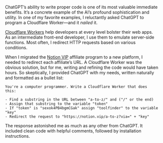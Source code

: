 
ChatGPT’s ability to write proper code is one of its most valuable immediate benefits. It’s a concrete example of the AI’s profound sophistication and utility. In one of my favorite examples, I reluctantly asked ChatGPT to program a Cloudflare Worker—and it _nailed_ it.

[Cloudflare Workers](https://workers.cloudflare.com/) help developers at every level bolster their web apps. As an intermediate front-end developer, I use them to emulate server-side functions. Most often, I redirect HTTP requests based on various conditions.

When I migrated the [Notion VIP](https://notion.vip) affiliate program to a new platform, I needed to redirect each affiliate’s URL. A Cloudflare Worker was the obvious solution, but for me, writing and refining the code would have taken hours. So skeptically, I provided ChatGPT with my needs, written naturally and formatted as a bullet list: 

```
You're a computer programmer. Write a Cloudflare Worker that does this:

- Find a substring in the URL between "a-to-z/" and ("/" or the end)
- Assign that substring to the variable "token"
- If "token" is "sexok4PB4bgmCGak" assign "toolfinder" to the variable "key"
- Redirect the request to "https://notion.vip/a-to-z?via=" + "key"
```

The response astonished me as much as any other from ChatGPT. It included clean code with helpful comments, followed by installation instructions. 